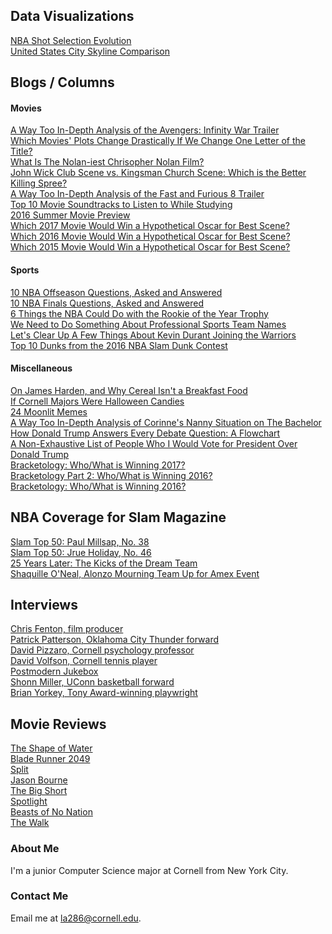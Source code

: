 ## Data Visualizations

[NBA Shot Selection Evolution](/INFO3300Project1/project.html) <br>
[United States City Skyline Comparison](/INFO3300proj2/index.html)

## Blogs / Columns

#### Movies

[A Way Too In-Depth Analysis of the Avengers: Infinity War Trailer](http://sunspots.cornellsun.com/2018/03/22/akabas-a-way-too-in-depth-analysis-of-the-avengers-infinity-war-trailer/) <br>
[Which Movies' Plots Change Drastically If We Change One Letter of the Title?](http://sunspots.cornellsun.com/2018/02/12/akabas-which-movies-plots-change-drastically-if-we-change-one-letter-of-the-title/) <br>
[What Is The Nolan-iest Chrisopher Nolan Film?](http://sunspots.cornellsun.com/2017/07/21/akabas-what-is-the-nolan-iest-christopher-nolan-film/) <br>
[John Wick Club Scene vs. Kingsman Church Scene: Which is the Better Killing Spree?](http://sunspots.cornellsun.com/2017/02/13/114050/) <br>
[A Way Too In-Depth Analysis of the Fast and Furious 8 Trailer](http://sunspots.cornellsun.com/2016/12/15/akabas-a-way-too-in-depth-analysis-of-the-fast-8-trailer/) <br>
[Top 10 Movie Soundtracks to Listen to While Studying](http://sunspots.cornellsun.com/2016/09/23/akabas-top-10-movie-soundtracks-to-listen-to-while-studying-for-prelims/) <br>
[2016 Summer Movie Preview](http://cornellsun.com/2016/03/14/guest-room-the-suns-2016-summer-movie/) <br>
[Which 2017 Movie Would Win a Hypothetical Oscar for Best Scene?](http://cornellsun.com/2018/03/04/guest-room-which-2017-movie-would-win-a-hypothetical-oscar-for-best-scene/) <br>
[Which 2016 Movie Would Win a Hypothetical Oscar for Best Scene?](http://cornellsun.com/2017/02/23/who-would-win-a-hypothetical-best-scene-oscar/) <br>
[Which 2015 Movie Would Win a Hypothetical Oscar for Best Scene?](http://cornellsun.com/2016/02/26/guest-room-who-would-win-a-hypothetical-best-scene-award/) <br>

#### Sports

[10 NBA Offseason Questions, Asked and Answered](http://sunspots.cornellsun.com/2017/06/30/akabas-10-nba-offseason-questions-asked-and-answered/) <br>
[10 NBA Finals Questions, Asked and Answered](http://sunspots.cornellsun.com/2017/06/16/10-nba-finals-questions-asked-and-answered/) <br>
[6 Things the NBA Could Do with the Rookie of the Year Trophy](http://sunspots.cornellsun.com/2017/04/21/akabas-what-should-the-nba-do-with-the-rookie-of-the-year-trophy/) <br>
[We Need to Do Something About Professional Sports Team Names](http://sunspots.cornellsun.com/2016/12/02/akabas-we-need-to-do-something-about-professional-sports-team-names/) <br>
[Let's Clear Up A Few Things About Kevin Durant Joining the Warriors](http://sunspots.cornellsun.com/2016/10/25/akabas-lets-clear-up-a-few-things-about-kevin-durant-joining-the-warriors/) <br>
[Top 10 Dunks from the 2016 NBA Slam Dunk Contest](http://cornellsun.com/2016/02/19/akabas-top-10-dunks-from-the-2016-nba-slam-dunk-contest/) <br>

#### Miscellaneous

[On James Harden, and Why Cereal Isn't a Breakfast Food](http://sunspots.cornellsun.com/2017/11/03/food-week-james-harden-and-why-cereal-is-actually-not-a-breakfast-food/) <br>
[If Cornell Majors Were Halloween Candies](http://sunspots.cornellsun.com/2017/10/29/food-week-if-cornell-majors-were-halloween-candies/) <br>
[24 Moonlit Memes](http://sunspots.cornellsun.com/2017/02/27/24-moonlit-memes/) <br>
[A Way Too In-Depth Analysis of Corinne's Nanny Situation on The Bachelor](http://sunspots.cornellsun.com/2017/01/19/akabas-a-way-too-in-depth-analysis-of-corinnes-nanny-situation-on-the-bachelor/) <br>
[How Donald Trump Answers Every Debate Question: A Flowchart](http://sunspots.cornellsun.com/2016/10/18/akabas-how-donald-trump-answers-every-debate-question-a-flowchart/) <br>
[A Non-Exhaustive List of People Who I Would Vote for President Over Donald Trump](http://sunspots.cornellsun.com/2016/09/09/akabas-a-non-exhaustive-list-of-people-who-i-would-vote-for-president-over-donald-trump/) <br>
[Bracketology: Who/What is Winning 2017?](http://sunspots.cornellsun.com/2017/04/06/akabas-bracketology-whowhat-is-winning-2017/) <br>
[Bracketology Part 2: Who/What is Winning 2016?](http://cornellsun.com/2016/04/29/akabas-bracketology-part-2-whowhat-is-winning-2016/) <br>
[Bracketology: Who/What is Winning 2016?](http://cornellsun.com/2016/03/18/akabas-bracketology-whowhat-is-winning-2016/) <br>

## NBA Coverage for Slam Magazine

[Slam Top 50: Paul Millsap, No. 38](http://www.slamonline.com/nba/paul-millsap-slam-top-50-2017/) <br>
[Slam Top 50: Jrue Holiday, No. 46](http://www.slamonline.com/nba/jrue-holiday-slam-top-50-2017/) <br>
[25 Years Later: The Kicks of the Dream Team](http://www.slamonline.com/kicks/the-kicks-of-the-dream-team/) <br>
[Shaquille O'Neal, Alonzo Mourning Team Up for Amex Event](http://www.slamonline.com/nba/shaquille-oneal-alonzo-mourning-amex/) <br>

## Interviews 

[Chris Fenton, film producer](http://cornellsun.com/2018/03/20/interview-with-blockers-producer-chris-fenton-93/) <br>
[Patrick Patterson, Oklahoma City Thunder forward](http://www.slamonline.com/nba/patrick-patterson-interview/) <br>
[David Pizzaro, Cornell psychology professor](http://sunspots.cornellsun.com/2017/05/28/podcast-psychology-professor-david-pizarro/) <br>
[David Volfson, Cornell tennis player](http://bigredsportsnetwork.org/?p=2659) <br>
[Postmodern Jukebox](http://cornellsun.com/2015/11/09/a-show-and-a-chat-postmodern-jukebox-at-the-state-theatre/) <br>
[Shonn Miller, UConn basketball forward](http://bigredsportsnetwork.org/?p=2390) <br>
[Brian Yorkey, Tony Award-winning playwright](/Brian_Yorkey_interview.pdf) <br>

## Movie Reviews

[The Shape of Water](http://cornellsun.com/2018/01/24/the-shape-of-water-is-a-fairytale-for-adults/) <br>
[Blade Runner 2049](http://cornellsun.com/2017/10/11/blade-runner-2049-might-just-be-a-masterpiece/) <br>
[Split](http://cornellsun.com/2017/02/05/holy-split-signs-of-m-night-shyamalans-return-are-happening/) <br>
[Jason Bourne](http://cornellsun.com/2016/10/11/stale-popcorn-is-still-popcorn-jason-borne-is-still-jason-bourne/) <br>
[The Big Short](http://cornellsun.com/2016/02/03/the-big-short-supplies-what-viewers-demand/) <br>
[Spotlight](http://cornellsun.com/2015/12/06/spotlight-tells-the-story-right/) <br>
[Beasts of No Nation](http://cornellsun.com/2015/10/23/netflixs-beasts-of-no-nation/) <br>
[The Walk](http://cornellsun.com/2015/10/18/living-vicariously-through-the-walk/) <br>

### About Me

I'm a junior Computer Science major at Cornell from New York City. 

### Contact Me

Email me at la286@cornell.edu.
